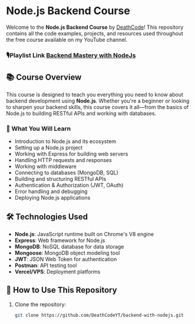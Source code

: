 # Node.js Backend Course

Welcome to the **Node.js Backend Course** by [DeathCode](https://www.youtube.com/@DeathCodeYT)! This repository contains all the code examples, projects, and resources used throughout the free course available on my YouTube channel.

### 🎙️Playlist Link [Backend Mastery with NodeJs](https://www.youtube.com/playlist?list=PLVwbZ9sSg3wO8TRXyKtdZy_AZ68U11qBL)

## 📚 Course Overview

This course is designed to teach you everything you need to know about backend development using **Node.js**. Whether you're a beginner or looking to sharpen your backend skills, this course covers it all—from the basics of Node.js to building RESTful APIs and working with databases.

### 🌟 What You Will Learn

- Introduction to Node.js and its ecosystem
- Setting up a Node.js project
- Working with Express for building web servers
- Handling HTTP requests and responses
- Working with middleware
- Connecting to databases (MongoDB, SQL)
- Building and structuring RESTful APIs
- Authentication & Authorization (JWT, OAuth)
- Error handling and debugging
- Deploying Node.js applications

## 🛠️ Technologies Used

- **Node.js**: JavaScript runtime built on Chrome's V8 engine
- **Express**: Web framework for Node.js
- **MongoDB**: NoSQL database for data storage
- **Mongoose**: MongoDB object modeling tool
- **JWT**: JSON Web Token for authentication
- **Postman**: API testing tool
- **Vercel/VPS**: Deployment platforms

## 🚀 How to Use This Repository

1. Clone the repository:
   ```bash
   git clone https://github.com/DeathCodeYT/backend-with-nodejs.git
